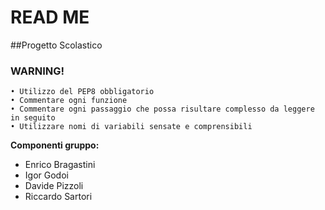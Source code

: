 # READ ME

##Progetto Scolastico

### WARNING!
    • Utilizzo del PEP8 obbligatorio
    • Commentare ogni funzione
    • Commentare ogni passaggio che possa risultare complesso da leggere in seguito
    • Utilizzare nomi di variabili sensate e comprensibili

**Componenti gruppo:**
- Enrico Bragastini
- Igor Godoi
- Davide Pizzoli
- Riccardo Sartori
